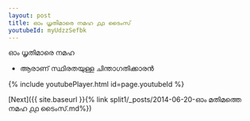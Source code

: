 ```yaml
---
layout: post
title: ഓം ധൃതിമാരെ നമഹ ൧൧ ടൈംസ്
youtubeId: myUdzzSefbk
---
```

 
 
 ഓം ധൃതിമാരെ നമഹ 
 
 -  ആരാണ് സ്ഥിരതയുള്ള ചിന്താഗതിക്കാരൻ 
 
  
 
  
 
 
 
 
 
 


{% include youtubePlayer.html id=page.youtubeId %}
 
[Next]({{ site.baseurl }}{% link  split1/_posts/2014-06-20-ഓം മതിമത്തെ നമഹ ൧൧ ടൈംസ്.md%})
 

